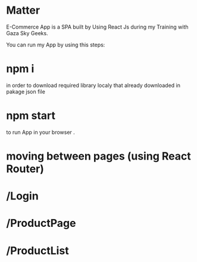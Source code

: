 # Matter
E-Commerce App  is a SPA built by Using React Js during my Training with Gaza Sky Geeks.

You can run my App by using this steps:
# npm i 
in order to download required library localy that already downloaded in pakage json file 

# npm start 
to run App in your browser .

# moving  between pages (using React Router) 
# /Login
# /ProductPage
# /ProductList
